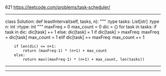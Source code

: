 621
https://leetcode.com/problems/task-scheduler/

----------------------------------------------
    
class Solution:
    def leastInterval(self, tasks, n):
        """
        :type tasks: List[str]
        :type n: int
        :rtype: int
        """
        maxFreq = 0
        max_count = 0
        dic = {}
        for task in tasks:
            if task in dic:
                dic[task] += 1
            else:
                dic[task] = 1
            if dic[task] > maxFreq:
                maxFreq = dic[task]
                max_count = 1
            elif dic[task] == maxFreq:
                max_count += 1
        
        if len(dic) <= n+1:
            return (maxFreq-1) * (n+1) + max_count
        else:
            return max((maxFreq-1) * (n+1) + max_count, len(tasks))

---------------------------------------------- 



----------------------------------------------
